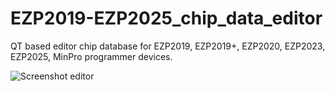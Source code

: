 # EZP2019-EZP2025_chip_data_editor
QT based editor  chip database for EZP2019, EZP2019+, EZP2020, EZP2023, EZP2025, MinPro programmer devices.

![Screenshot editor](https://github.com/EZP2019-EZP2025_chip_data_editor/img/ezp_editor.png.png)
